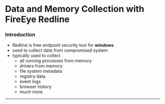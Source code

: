 # Data and Memory Collection with FireEye Redline

### Introduction

* Redline is free endpoint security tool for **windows**
* used to collect data from compromised system
* typically used to collect
  * all running processes from memory
  * drivers from memory
  * file system metadata
  * registry data
  * event logs
  * browser history
  * much more

***
